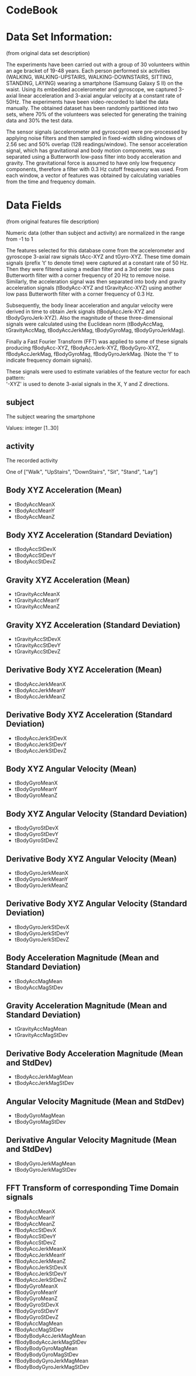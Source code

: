 CodeBook
========

Data Set Information:
=====================
(from original data set description)

The experiments have been carried out with a group of 30 volunteers within an age bracket of 19-48 years. Each person performed six activities (WALKING, WALKING-UPSTAIRS, WALKING-DOWNSTAIRS, SITTING, STANDING, LAYING) wearing a smartphone (Samsung Galaxy S II) on the waist. Using its embedded accelerometer and gyroscope, we captured 3-axial linear acceleration and 3-axial angular velocity at a constant rate of 50Hz. The experiments have been video-recorded to label the data manually. The obtained dataset has been randomly partitioned into two sets, where 70% of the volunteers was selected for generating the training data and 30% the test data. 

The sensor signals (accelerometer and gyroscope) were pre-processed by applying noise filters and then sampled in fixed-width sliding windows of 2.56 sec and 50% overlap (128 readings/window). The sensor acceleration signal, which has gravitational and body motion components, was separated using a Butterworth low-pass filter into body acceleration and gravity. The gravitational force is assumed to have only low frequency components, therefore a filter with 0.3 Hz cutoff frequency was used. From each window, a vector of features was obtained by calculating variables from the time and frequency domain.


Data Fields
===========
(from original features file description)

Numeric data (other than subject and activity) are normalized in the range from -1 to 1

The features selected for this database come from the accelerometer and gyroscope 3-axial raw signals tAcc-XYZ and tGyro-XYZ. These time domain signals (prefix 't' to denote time) were captured at a constant rate of 50 Hz. Then they were filtered using a median filter and a 3rd order low pass Butterworth filter with a corner frequency of 20 Hz to remove noise. Similarly, the acceleration signal was then separated into body and gravity acceleration signals (tBodyAcc-XYZ and tGravityAcc-XYZ) using another low pass Butterworth filter with a corner frequency of 0.3 Hz. 

Subsequently, the body linear acceleration and angular velocity were derived in time to obtain Jerk signals (tBodyAccJerk-XYZ and tBodyGyroJerk-XYZ). Also the magnitude of these three-dimensional signals were calculated using the Euclidean norm (tBodyAccMag, tGravityAccMag, tBodyAccJerkMag, tBodyGyroMag, tBodyGyroJerkMag). 

Finally a Fast Fourier Transform (FFT) was applied to some of these signals producing fBodyAcc-XYZ, fBodyAccJerk-XYZ, fBodyGyro-XYZ, fBodyAccJerkMag, fBodyGyroMag, fBodyGyroJerkMag. (Note the 'f' to indicate frequency domain signals). 

These signals were used to estimate variables of the feature vector for each pattern:  
'-XYZ' is used to denote 3-axial signals in the X, Y and Z directions.


subject 
-------
The subject wearing the smartphone

Values: integer [1..30]

activity
-------
The recorded activity

One of  ["Walk", "UpStairs", "DownStairs", "Sit", "Stand", "Lay"]

Body XYZ Acceleration (Mean)
----------------------------
* tBodyAccMeanX
* tBodyAccMeanY
* tBodyAccMeanZ

Body XYZ Acceleration (Standard Deviation)
------------------------------------------
* tBodyAccStDevX
* tBodyAccStDevY
* tBodyAccStDevZ

Gravity XYZ Acceleration (Mean)
-------------------------------
* tGravityAccMeanX
* tGravityAccMeanY
* tGravityAccMeanZ

Gravity XYZ Acceleration (Standard Deviation)
---------------------------------------------
* tGravityAccStDevX
* tGravityAccStDevY
* tGravityAccStDevZ

Derivative Body XYZ Acceleration (Mean)
---------------------------------------
* tBodyAccJerkMeanX
* tBodyAccJerkMeanY
* tBodyAccJerkMeanZ

Derivative Body XYZ Acceleration (Standard Deviation)
-----------------------------------------------------
* tBodyAccJerkStDevX
* tBodyAccJerkStDevY
* tBodyAccJerkStDevZ

Body XYZ Angular Velocity (Mean)
--------------------------------
* tBodyGyroMeanX
* tBodyGyroMeanY
* tBodyGyroMeanZ

Body XYZ Angular Velocity (Standard Deviation)
----------------------------------------------
* tBodyGyroStDevX
* tBodyGyroStDevY
* tBodyGyroStDevZ

Derivative Body XYZ Angular Velocity (Mean)
-------------------------------------------
* tBodyGyroJerkMeanX
* tBodyGyroJerkMeanY
* tBodyGyroJerkMeanZ

Derivative Body XYZ Angular Velocity (Standard Deviation)
---------------------------------------------------------
* tBodyGyroJerkStDevX
* tBodyGyroJerkStDevY
* tBodyGyroJerkStDevZ


Body Acceleration Magnitude (Mean and Standard Deviation)
---------------------------------------------------------
* tBodyAccMagMean
* tBodyAccMagStDev

Gravity Acceleration Magnitude (Mean and Standard Deviation)
------------------------------------------------------------
* tGravityAccMagMean
* tGravityAccMagStDev

Derivative Body Acceleration Magnitude (Mean and StdDev)
--------------------------------------------------------
* tBodyAccJerkMagMean
* tBodyAccJerkMagStDev

Angular Velocity Magnitude (Mean and StdDev)
--------------------------------------------
* tBodyGyroMagMean
* tBodyGyroMagStDev

Derivative Angular Velocity Magnitude (Mean and StdDev)
-------------------------------------------------------
* tBodyGyroJerkMagMean
* tBodyGyroJerkMagStDev


FFT Transform of corresponding Time Domain signals
--------------------------------------------------
* fBodyAccMeanX
* fBodyAccMeanY
* fBodyAccMeanZ
* fBodyAccStDevX
* fBodyAccStDevY
* fBodyAccStDevZ
* fBodyAccJerkMeanX
* fBodyAccJerkMeanY
* fBodyAccJerkMeanZ
* fBodyAccJerkStDevX
* fBodyAccJerkStDevY
* fBodyAccJerkStDevZ
* fBodyGyroMeanX
* fBodyGyroMeanY
* fBodyGyroMeanZ
* fBodyGyroStDevX
* fBodyGyroStDevY
* fBodyGyroStDevZ
* fBodyAccMagMean
* fBodyAccMagStDev
* fBodyBodyAccJerkMagMean
* fBodyBodyAccJerkMagStDev
* fBodyBodyGyroMagMean
* fBodyBodyGyroMagStDev
* fBodyBodyGyroJerkMagMean
* fBodyBodyGyroJerkMagStDev
